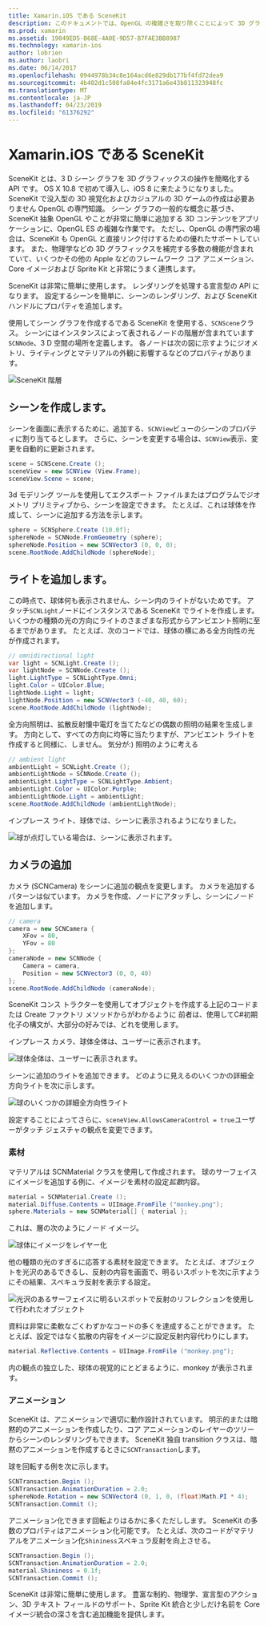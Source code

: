 ```yaml
---
title: Xamarin.iOS である SceneKit
description: このドキュメントでは、OpenGL の複雑さを取り除くことによって 3D グラフィックスの操作を簡素化する 3D シーン グラフ API である SceneKit を説明します。
ms.prod: xamarin
ms.assetid: 19049ED5-B68E-4A0E-9D57-B7FAE3BB8987
ms.technology: xamarin-ios
author: lobrien
ms.author: laobri
ms.date: 06/14/2017
ms.openlocfilehash: 0944978b34c8e164acd6e829db177bf4fd72dea9
ms.sourcegitcommit: 4b402d1c508fa84e4fc3171a6e43b811323948fc
ms.translationtype: MT
ms.contentlocale: ja-JP
ms.lasthandoff: 04/23/2019
ms.locfileid: "61376292"
---
```

# <a name="scenekit-in-xamarinios"></a>Xamarin.iOS である SceneKit

SceneKit とは、3 D シーン グラフを 3D グラフィックスの操作を簡略化する API です。 OS X 10.8 で初めて導入し、iOS 8 に来たようになりました。 SceneKit で没入型の 3D 視覚化およびカジュアルの 3D ゲームの作成は必要ありません OpenGL の専門知識。 シーン グラフの一般的な概念に基づき、SceneKit 抽象 OpenGL やことが非常に簡単に追加する 3D コンテンツをアプリケーションに、OpenGL ES の複雑な作業です。 ただし、OpenGL の専門家の場合は、SceneKit も OpenGL と直接リンク付けするための優れたサポートしています。 また、物理学などの 3D グラフィックスを補完する多数の機能が含まれていて、いくつかその他の Apple などのフレームワーク コア アニメーション、Core イメージおよび Sprite Kit と非常にうまく連携します。

SceneKit は非常に簡単に使用します。 レンダリングを処理する宣言型の API になります。 設定するシーンを簡単に、シーンのレンダリング、および SceneKit ハンドルにプロパティを追加します。

使用してシーン グラフを作成するである SceneKit を使用する、`SCNScene`クラス。 シーンにはインスタンスによって表されるノードの階層が含まれています`SCNNode`、3 D 空間の場所を定義します。 各ノードは次の図に示すようにジオメトリ、ライティングとマテリアルの外観に影響するなどのプロパティがあります。

![](scenekit-images/image7.png "SceneKit 階層") 

## <a name="create-a-scene"></a>シーンを作成します。

シーンを画面に表示するために、追加する、`SCNView`ビューのシーンのプロパティに割り当てるとします。 さらに、シーンを変更する場合は、`SCNView`表示、変更を自動的に更新されます。

```csharp
scene = SCNScene.Create ();
sceneView = new SCNView (View.Frame);
sceneView.Scene = scene;
```

3d モデリング ツールを使用してエクスポート ファイルまたはプログラムでジオメトリ プリミティブから、シーンを設定できます。 たとえば、これは球体を作成して、シーンに追加する方法を示します。

```csharp
sphere = SCNSphere.Create (10.0f);
sphereNode = SCNNode.FromGeometry (sphere);
sphereNode.Position = new SCNVector3 (0, 0, 0);
scene.RootNode.AddChildNode (sphereNode);
```

## <a name="adding-light"></a>ライトを追加します。

この時点で、球体何も表示されません、シーン内のライトがないためです。 アタッチ`SCNLight`ノードにインスタンスである SceneKit でライトを作成します。 いくつかの種類の光の方向にライトのさまざまな形式からアンビエント照明に至るまでがあります。 たとえば、次のコードでは、球体の横にある全方向性の光が作成されます。

```csharp
// omnidirectional light
var light = SCNLight.Create ();
var lightNode = SCNNode.Create ();
light.LightType = SCNLightType.Omni;
light.Color = UIColor.Blue;
lightNode.Light = light;
lightNode.Position = new SCNVector3 (-40, 40, 60);
scene.RootNode.AddChildNode (lightNode);
```

全方向照明は、拡散反射懐中電灯を当てたなどの偶数の照明の結果を生成します。 方向として、すべての方向に均等に当たりますが、アンビエント ライトを作成すると同様に、しません。 気分が:) 照明のように考える

```csharp
// ambient light
ambientLight = SCNLight.Create ();
ambientLightNode = SCNNode.Create ();
ambientLight.LightType = SCNLightType.Ambient;
ambientLight.Color = UIColor.Purple;
ambientLightNode.Light = ambientLight;
scene.RootNode.AddChildNode (ambientLightNode);
```

インプレース ライト、球体では、シーンに表示されるようになりました。

![](scenekit-images/image8.png "球が点灯している場合は、シーンに表示されます。")
 
## <a name="adding-a-camera"></a>カメラの追加

カメラ (SCNCamera) をシーンに追加の観点を変更します。 カメラを追加するパターンは似ています。 カメラを作成、ノードにアタッチし、シーンにノードを追加します。

```csharp
// camera
camera = new SCNCamera {
    XFov = 80,
    YFov = 80
};
cameraNode = new SCNNode {
    Camera = camera,
    Position = new SCNVector3 (0, 0, 40)
};
scene.RootNode.AddChildNode (cameraNode);
```

SceneKit コンス トラクターを使用してオブジェクトを作成する上記のコードまたは Create ファクトリ メソッドからがわかるように 前者は、使用してC#初期化子の構文が、大部分の好みでは、どれを使用します。

インプレース カメラ、球体全体は、ユーザーに表示されます。

![](scenekit-images/image9.png "球体全体は、ユーザーに表示されます。")
 
シーンに追加のライトを追加できます。 どのように見えるのいくつかの詳細全方向ライトを次に示します。

![](scenekit-images/image10.png "球のいくつかの詳細全方向性ライト")
 
設定することによってさらに、`sceneView.AllowsCameraControl = true`ユーザーがタッチ ジェスチャの観点を変更できます。

### <a name="materials"></a>素材

マテリアルは SCNMaterial クラスを使用して作成されます。 球のサーフェイスにイメージを追加する例に、イメージを素材の設定*拡散*内容。

```csharp
material = SCNMaterial.Create ();
material.Diffuse.Contents = UIImage.FromFile ("monkey.png");
sphere.Materials = new SCNMaterial[] { material };
```

これは、層の次のようにノード イメージ。

![](scenekit-images/image11.png "球体にイメージをレイヤー化")
 
他の種類の光のすぎるに応答する素材を設定できます。 たとえば、オブジェクトを光沢のあるできるし、反射の内容を画面で、明るいスポットを次に示すようにその結果、スペキュラ反射を表示する設定。

![](scenekit-images/image12.png "光沢のあるサーフェイスに明るいスポットで反射のリフレクションを使用して行われたオブジェクト")
 
資料は非常に柔軟なごくわずかなコードの多くを達成することができます。 たとえば、設定ではなく拡散の内容をイメージに設定反射内容代わりにします。

```csharp
material.Reflective.Contents = UIImage.FromFile ("monkey.png");
```

内の観点の独立した、球体の視覚的にとどまるように、monkey が表示されます。

### <a name="animation"></a>アニメーション

SceneKit は、アニメーションで適切に動作設計されています。 明示的または暗黙的のアニメーションを作成したり、コア アニメーションのレイヤーのツリーからシーンのレンダリングもできます。 SceneKit 独自 transition クラスは、暗黙のアニメーションを作成するときに`SCNTransaction`します。

球を回転する例を次に示します。

```csharp
SCNTransaction.Begin ();
SCNTransaction.AnimationDuration = 2.0;
sphereNode.Rotation = new SCNVector4 (0, 1, 0, (float)Math.PI * 4);
SCNTransaction.Commit ();
```

アニメーション化できます回転よりはるかに多くただしします。 SceneKit の多数のプロパティはアニメーション化可能です。 たとえば、次のコードがマテリアルをアニメーション化`Shininess`スペキュラ反射を向上させる。

```csharp
SCNTransaction.Begin ();
SCNTransaction.AnimationDuration = 2.0;
material.Shininess = 0.1f;
SCNTransaction.Commit ();
```

SceneKit は非常に簡単に使用します。 豊富な制約、物理学、宣言型のアクション、3D テキスト フィールドのサポート、Sprite Kit 統合と少しだけ名前を Core イメージ統合の深さを含む追加機能を提供します。